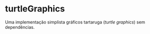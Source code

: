 # turtleGraphics

Uma implementação simplista gráficos tartaruga (*turtle graphics*) sem dependências.
